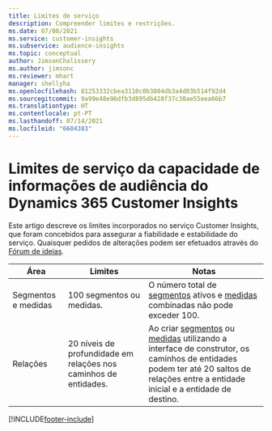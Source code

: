 ```yaml
---
title: Limites de serviço
description: Compreender limites e restrições.
ms.date: 07/08/2021
ms.service: customer-insights
ms.subservice: audience-insights
ms.topic: conceptual
author: JimsonChalissery
ms.author: jimsonc
ms.reviewer: mhart
manager: shellyha
ms.openlocfilehash: 81253332cbea3110c0b3804db3a4d03b514f92d4
ms.sourcegitcommit: 9a99e48e96dfb3d895db428f37c30ae55eea66b7
ms.translationtype: HT
ms.contentlocale: pt-PT
ms.lasthandoff: 07/14/2021
ms.locfileid: "6604383"
---
```

# <a name="service-limits-in-dynamics-365-customer-insights-audience-insights-capability"></a>Limites de serviço da capacidade de informações de audiência do Dynamics 365 Customer Insights

Este artigo descreve os limites incorporados no serviço Customer Insights, que foram concebidos para assegurar a fiabilidade e estabilidade do serviço. Quaisquer pedidos de alterações podem ser efetuados através do [Fórum de ideias](https://go.microsoft.com/fwlink/?linkid=2074172). 
 
| Área  | Limites  | Notas |
|-------------|---------------------------------------------------------------------|---------------------------------------------------------------------|
| Segmentos e medidas | 100 segmentos ou medidas. | O número total de [segmentos](segments.md) ativos e [medidas](measures.md) combinadas não pode exceder 100.  |
| Relações | 20 níveis de profundidade em relações nos caminhos de entidades. | Ao criar [segmentos](segments.md) ou [medidas](measures.md) utilizando a interface de construtor, os caminhos de entidades podem ter até 20 saltos de relações entre a entidade inicial e a entidade de destino.  |


[!INCLUDE[footer-include](../includes/footer-banner.md)]